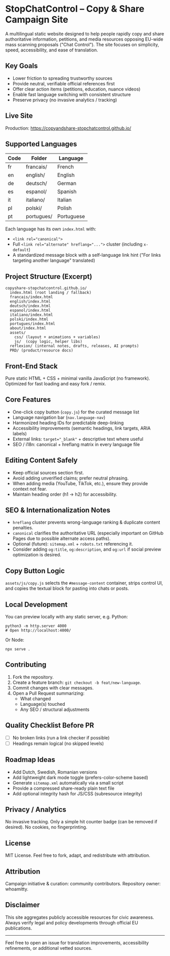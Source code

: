# StopChatControl – Copy & Share Campaign Site

A multilingual static website designed to help people rapidly copy and share authoritative information, petitions, and media resources opposing EU-wide mass scanning proposals ("Chat Control"). The site focuses on simplicity, speed, accessibility, and ease of translation.

## Key Goals
- Lower friction to spreading trustworthy sources
- Provide neutral, verifiable official references first
- Offer clear action items (petitions, education, nuance videos)
- Enable fast language switching with consistent structure
- Preserve privacy (no invasive analytics / tracking)

## Live Site
Production: https://copyandshare-stopchatcontrol.github.io/

## Supported Languages
| Code | Folder      | Language    |
|------|-------------|-------------|
| fr   | francais/   | French      |
| en   | english/    | English     |
| de   | deutsch/    | German      |
| es   | espanol/    | Spanish     |
| it   | italiano/   | Italian     |
| pl   | polski/     | Polish      |
| pt   | portugues/  | Portuguese  |

Each language has its own `index.html` with:
- `<link rel="canonical">`
- Full `<link rel="alternate" hreflang="...">` cluster (including `x-default`)
- A standardized message block with a self-language link hint ("For links targeting another language" translated)

## Project Structure (Excerpt)
```
copyshare-stopchatcontrol.github.io/
  index.html (root landing / fallback)
  francais/index.html
  english/index.html
  deutsch/index.html
  espanol/index.html
  italiano/index.html
  polski/index.html
  portugues/index.html
  about/index.html
  assets/
    css/ (layout + animations + variables)
    js/  (copy logic, helper libs)
  reflexion/ (internal notes, drafts, releases, AI prompts)
  PRD/ (product/resource docs)
```

## Front-End Stack
Pure static HTML + CSS + minimal vanilla JavaScript (no framework). Optimized for fast loading and easy fork / remix.

## Core Features
- One-click copy button (`copy.js`) for the curated message list
- Language navigation bar (`nav.language-nav`)
- Harmonized heading IDs for predictable deep-linking
- Accessibility improvements (semantic headings, link targets, ARIA labels)
- External links: `target="_blank"` + descriptive text where useful
- SEO / i18n: canonical + hreflang matrix in every language file

## Editing Content Safely
- Keep official sources section first.
- Avoid adding unverified claims; prefer neutral phrasing.
- When adding media (YouTube, TikTok, etc.), ensure they provide context not fear.
- Maintain heading order (h1 → h2) for accessibility.

## SEO & Internationalization Notes
- `hreflang` cluster prevents wrong-language ranking & duplicate content penalties.
- `canonical` clarifies the authoritative URL (especially important on GitHub Pages due to possible alternate access paths).
- Optional (future): `sitemap.xml` + `robots.txt` referencing it.
- Consider adding `og:title`, `og:description`, and `og:url` if social preview optimization is desired.

## Copy Button Logic
`assets/js/copy.js` selects the `#message-content` container, strips control UI, and copies the textual block for pasting into chats or posts.

## Local Development
You can preview locally with any static server, e.g. Python:
```
python3 -m http.server 4000
# Open http://localhost:4000/
```
Or Node:
```
npx serve .
```

## Contributing
1. Fork the repository.
2. Create a feature branch: `git checkout -b feat/new-language`.
3. Commit changes with clear messages.
4. Open a Pull Request summarizing:
   - What changed
   - Language(s) touched
   - Any SEO / structural adjustments

## Quality Checklist Before PR
- [ ] No broken links (run a link checker if possible)
- [ ] Headings remain logical (no skipped levels)

## Roadmap Ideas
- Add Dutch, Swedish, Romanian versions
- Add lightweight dark mode toggle (prefers-color-scheme based)
- Generate `sitemap.xml` automatically via a small script
- Provide a compressed share-ready plain text file
- Add optional integrity hash for JS/CSS (subresource integrity)

## Privacy / Analytics
No invasive tracking. Only a simple hit counter badge (can be removed if desired). No cookies, no fingerprinting.

## License
MIT License. Feel free to fork, adapt, and redistribute with attribution.

## Attribution
Campaign initiative & curation: community contributors. Repository owner: whoamitty.

## Disclaimer
This site aggregates publicly accessible resources for civic awareness. Always verify legal and policy developments through official EU publications.

---
Feel free to open an issue for translation improvements, accessibility refinements, or additional vetted sources.